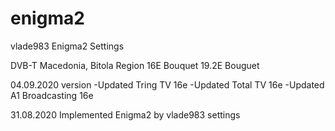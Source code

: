 # enigma2
vlade983 Enigma2 Settings

DVB-T Macedonia, Bitola Region
16E Bouquet
19.2E Bouguet

04.09.2020 version
-Updated Tring TV 16e
-Updated Total TV 16e
-Updated A1 Broadcasting 16e

31.08.2020
Implemented Enigma2 by vlade983 settings
